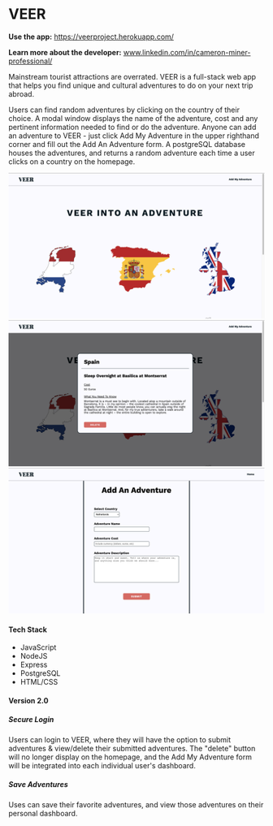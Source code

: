  VEER
 ======

**Use the app:** https://veerproject.herokuapp.com/ 

**Learn more about the developer:** www.linkedin.com/in/cameron-miner-professional/

Mainstream tourist attractions are overrated. VEER is a full-stack web app that helps you find unique and cultural adventures to do on your next trip abroad.

Users can find random adventures by clicking on the country of their choice. A modal window displays the name of the adventure, cost and any pertinent information needed to find or do the adventure. Anyone can add an adventure to VEER - just click Add My Adventure in the upper righthand corner and fill out the Add An Adventure form. A postgreSQL database houses the adventures, and returns a random adventure each time a user clicks on a country on the homepage.


![homepage view](./client/style_resources/VEERhomepage.png)
![homepage modal view](./client/style_resources/VEERhomepageModal.png)
![add adventure mobile view](./client/style_resources/VEERaddadventureview.png)


#### Tech Stack

* JavaScript
* NodeJS
* Express
* PostgreSQL
* HTML/CSS



#### Version 2.0

##### Secure Login
Users can login to VEER, where they will have the option to submit adventures & view/delete their submitted adventures. The "delete" button will no longer display on the homepage, and the Add My Adventure form will be integrated into each individual user's dashboard.

##### Save Adventures
Uses can save their favorite adventures, and view those adventures on their personal dashboard.